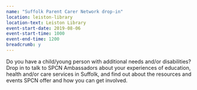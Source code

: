```yaml
---
name: "Suffolk Parent Carer Network drop-in"
location: leiston-library
location-text: Leiston Library
event-start-date: 2019-08-06
event-start-time: 1000
event-end-time: 1200
breadcrumb: y
---
```


Do you have a child/young person with additional needs and/or disabilities? Drop in to talk to SPCN Ambassadors about your experiences of education, health and/or care services in Suffolk, and find out about the resources and events SPCN offer and how you can get involved.
